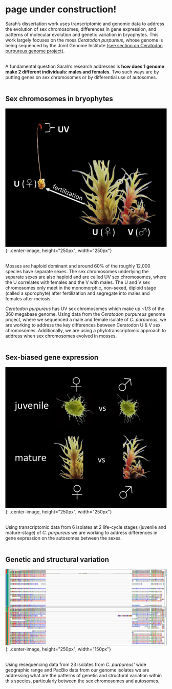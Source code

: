 # page under construction!

Sarah’s dissertation work uses transcriptomic and genomic data to address the evolution of sex chromosomes, differences in gene expression, and patterns of molecular evolution and genetic variation in bryophytes. This work largely focuses on the moss _Ceratodon purpureus_, whose genome is being sequenced by the Joint Genome Institute [(see section on Ceratodon purpureus genome project)](https://mcdaniellab.biology.ufl.edu/research/).<br/><br/>

A fundamental question Sarah’s research addresses is **how does 1 genome make 2 different individuals: males and females**. Two such ways are by putting genes on sex chromosomes or by differential use of autosomes.<br/><br/>

## Sex chromosomes in bryophytes

![](/Images/sexchroms.jpg){: .center-image, height="250px", width="250px"}<br/><br/>

Mosses are haploid dominant and around 60% of the roughly 12,000 species have separate sexes. The sex chromosomes underlying the separate sexes are also haploid and are called UV sex chromosomes, where the U correlates with females and the V with males. The U and V sex chromosomes only meet in the monomorphic, non-sexed, diploid stage (called a sporophyte) after fertilization and segregate into males and females after meiosis. 

_Ceratodon purpureus_ has UV sex chromosomes which make up ~1/3 of the 360 megabase genome. Using data from the _Ceratodon purpureus_ genome project, where we sequenced a male and female isolate of _C. purpureus_, we are working to address the key differences between Ceratodon U & V sex chromosomes. Additionally, we are using a phylotranscriptomic approach to address when sex chromosomes evolved in mosses.<br/><br/> 

## Sex-biased gene expression
![](/Images/DE.jpg){: .center-image, height="250px", width="250px"}<br/><br/>

Using transcriptomic data from 6 isolates at 2 life-cycle stages (juvenile and mature-stage) of _C. purpureus_ we are working to address differences in gene expression on the autosomes between the sexes.<br/><br/>  

## Genetic and structural variation
![](/Images/structural_var.jpg){: .center-image, height="250px", width="150px"}<br/><br/> 

Using resequencing data from 23 isolates from _C. purpureus’_ wide geographic range and PacBio data from our genome isolates we are addressing what are the patterns of genetic and structural variation within this species, particularly between the sex chromosomes and autosomes.<br/><br/>  





